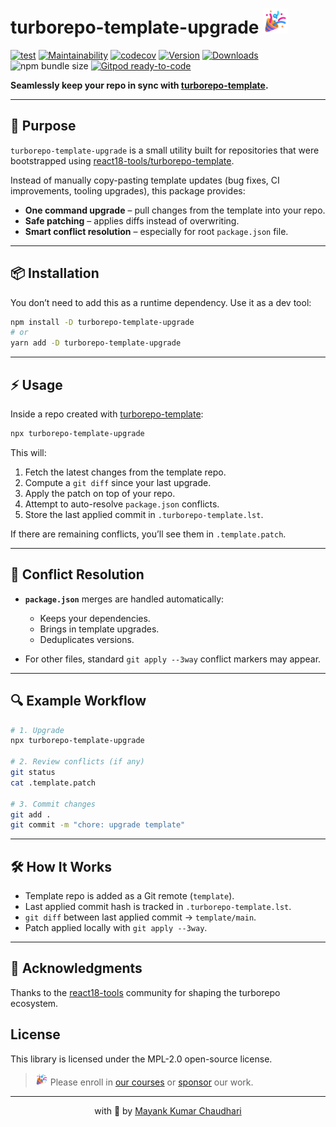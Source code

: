 # turborepo-template-upgrade <img src="https://raw.githubusercontent.com/mayank1513/mayank1513/main/popper.png" style="height: 40px"/>

[![test](https://github.com/react18-tools/turborepo-template-upgrade/actions/workflows/test.yml/badge.svg)](https://github.com/react18-tools/turborepo-template-upgrade/actions/workflows/test.yml)
[![Maintainability](https://qlty.sh/badges/d71561ba-73d4-4182-a419-98ccb23e4a0a/maintainability.svg)](https://qlty.sh/gh/react18-tools/projects/turborepo-template-upgrade)
[![codecov](https://codecov.io/gh/react18-tools/turborepo-template-upgrade/graph/badge.svg)](https://codecov.io/gh/react18-tools/turborepo-template-upgrade) [![Version](https://img.shields.io/npm/v/turborepo-template-upgrade-upgrade.svg?colorB=green)](https://www.npmjs.com/package/turborepo-template-upgrade-upgrade) [![Downloads](https://img.jsdelivr.com/img.shields.io/npm/d18m/turborepo-template-upgrade-upgrade.svg)](https://www.npmjs.com/package/turborepo-template-upgrade-upgrade) ![npm bundle size](https://img.shields.io/bundlephobia/minzip/turborepo-template-upgrade-upgrade) [![Gitpod ready-to-code](https://img.shields.io/badge/Gitpod-ready--to--code-blue?logo=gitpod)](https://gitpod.io/from-referrer/)

**Seamlessly keep your repo in sync with [turborepo-template](https://github.com/react18-tools/turborepo-template).**

---

## 🚀 Purpose

`turborepo-template-upgrade` is a small utility built for repositories that were bootstrapped using [react18-tools/turborepo-template](https://github.com/react18-tools/turborepo-template).

Instead of manually copy-pasting template updates (bug fixes, CI improvements, tooling upgrades), this package provides:

- **One command upgrade** – pull changes from the template into your repo.
- **Safe patching** – applies diffs instead of overwriting.
- **Smart conflict resolution** – especially for root `package.json` file.

---

## 📦 Installation

You don’t need to add this as a runtime dependency. Use it as a dev tool:

```bash
npm install -D turborepo-template-upgrade
# or
yarn add -D turborepo-template-upgrade
```

---

## ⚡ Usage

Inside a repo created with [turborepo-template](https://github.com/react18-tools/turborepo-template):

```bash
npx turborepo-template-upgrade
```

This will:

1. Fetch the latest changes from the template repo.
2. Compute a `git diff` since your last upgrade.
3. Apply the patch on top of your repo.
4. Attempt to auto-resolve `package.json` conflicts.
5. Store the last applied commit in `.turborepo-template.lst`.

If there are remaining conflicts, you’ll see them in `.template.patch`.

---

## 🧩 Conflict Resolution

- **`package.json`** merges are handled automatically:
  - Keeps your dependencies.
  - Brings in template upgrades.
  - Deduplicates versions.

- For other files, standard `git apply --3way` conflict markers may appear.

---

## 🔍 Example Workflow

```bash
# 1. Upgrade
npx turborepo-template-upgrade

# 2. Review conflicts (if any)
git status
cat .template.patch

# 3. Commit changes
git add .
git commit -m "chore: upgrade template"
```

---

## 🛠 How It Works

- Template repo is added as a Git remote (`template`).
- Last applied commit hash is tracked in `.turborepo-template.lst`.
- `git diff` between last applied commit → `template/main`.
- Patch applied locally with `git apply --3way`.

---

## 🙏 Acknowledgments

Thanks to the [react18-tools](https://github.com/react18-tools) community for shaping the turborepo ecosystem.

## License

This library is licensed under the MPL-2.0 open-source license.

> <img src="https://raw.githubusercontent.com/mayank1513/mayank1513/main/popper.png" style="height: 20px"/> Please enroll in [our courses](https://mayank-chaudhari.vercel.app/courses) or [sponsor](https://github.com/sponsors/mayank1513) our work.

<hr />

<p align="center" style="text-align:center">with 💖 by <a href="https://mayank-chaudhari.vercel.app" target="_blank">Mayank Kumar Chaudhari</a></p>
